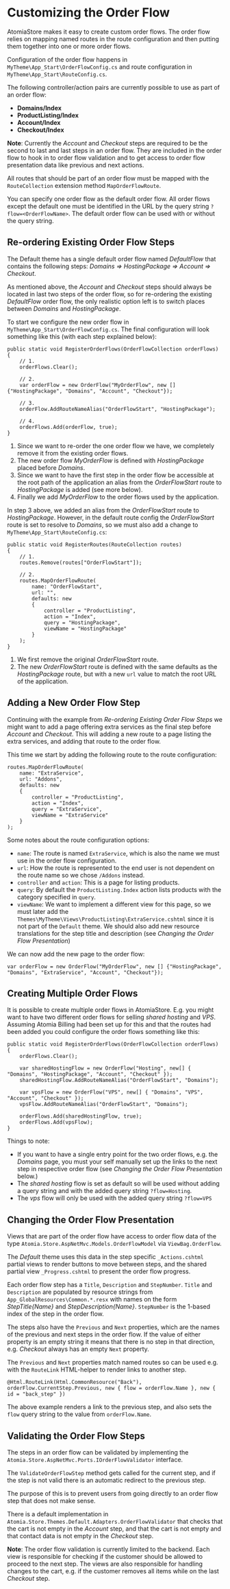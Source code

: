 ﻿Customizing the Order Flow
==========================

AtomiaStore makes it easy to create custom order flows. The order flow relies on mapping named routes in the route configuration and then putting them together into one or more order flows.

Configuration of the order flow happens in `MyTheme\App_Start\OrderFlowConfig.cs` and route configuration in `MyTheme\App_Start\RouteConfig.cs`.

The following controller/action pairs are currently possible to use as part of an order flow:

* **Domains/Index**
* **ProductListing/Index**
* **Account/Index**
* **Checkout/Index**

**Note**: Currently the *Account* and *Checkout* steps are required to be the second to last and last steps in an order flow. They are included in the order flow to hook in to order flow validation and to get access to order flow presentation data like previous and next actions.

All routes that should be part of an order flow must be mapped with the `RouteCollection` extension method `MapOrderFlowRoute`.

You can specify one order flow as the default order flow. All order flows except the default one must be identified in the URL by the query string `?flow=<OrderFlowName>`. The default order flow can be used with or without the query string.


Re-ordering Existing Order Flow Steps
-------------------------------------

The Default theme has a single default order flow named *DefaultFlow* that contains the following steps: *Domains => HostingPackage => Account => Checkout*.

As mentioned above, the *Account* and *Checkout* steps should always be located in last two steps of the order flow, so for re-ordering the existing *DefaultFlow* order flow, the only realistic option left is to switch places between *Domains* and *HostingPackage*.

To start we configure the new  order flow in `MyTheme\App_Start\OrderFlowConfig.cs`. The final configuration will look something like this (with each step explained below):

    public static void RegisterOrderFlows(OrderFlowCollection orderFlows)
    {
        // 1.
        orderFlows.Clear();

        // 2.
        var orderFlow = new OrderFlow("MyOrderFlow", new [] {"HostingPackage", "Domains", "Account", "Checkout"});

        // 3.
        orderFlow.AddRouteNameAlias("OrderFlowStart", "HostingPackage");
    
        // 4.
        orderFlows.Add(orderFlow, true);
    }

1. Since we want to re-order the one order flow we have, we completely remove it from the existing order flows.
2. The new order flow *MyOrderFlow* is defined with *HostingPackage* placed before *Domains*.
3. Since we want to have the first step in the order flow be accessible at the root path of the application an alias from the *OrderFlowStart* route to *HostingPackage* is added (see more below).
4. Finally we add *MyOrderFlow* to the order flows used by the application.

In step 3 above, we added an alias from the *OrderFlowStart* route to *HostingPackage*. However, in the default route config the *OrderFlowStart* route is set to resolve to *Domains*, so we must also add a change to `MyTheme\App_Start\RouteConfig.cs`:

    public static void RegisterRoutes(RouteCollection routes)
    {
        // 1.
        routes.Remove(routes["OrderFlowStart"]);

        // 2.
        routes.MapOrderFlowRoute(
            name: "OrderFlowStart",
            url: "",
            defaults: new
            {
                controller = "ProductListing",
                action = "Index",
                query = "HostingPackage",
                viewName = "HostingPackage"
            }
        );
    }

1. We first remove the original *OrderFlowStart* route.
2. The new *OrderFlowStart* route is defined with the same defaults as the *HostingPackage* route, but with a new `url` value to match the root URL of the application.


Adding a New Order Flow Step
----------------------------

Continuing with the example from *Re-ordering Existing Order Flow Steps* we might want to add a page offering extra services as the final step before *Account* and *Checkout*. This will adding a new route to a page listing the extra services, and adding that route to the order flow.

This time we start by adding the following route to the route configuration:

    routes.MapOrderFlowRoute(
        name: "ExtraService",
        url: "Addons",
        defaults: new
        {
            controller = "ProductListing",
            action = "Index",
            query = "ExtraService",
            viewName = "ExtraService"
        }
    );

Some notes about the route configuration options:

* `name`: The route is named `ExtraService`, which is also the name we must use in the order flow configuration.
* `url`: How the route is represented to the end user is not dependent on the route name so we chose `/Addons` instead.
* `controller` and `action`: This is a page for listing products.
* `query`: By default the `ProductListing.Index` action lists products with the category specified in `query`.
* `viewName`: We want to implement a different view for this page, so we must later add the `Themes\MyTheme\Views\ProductListing\ExtraService.cshtml` since it is not part of the `Default` theme. We should also add new resource translations for the step title and description (see *Changing the Order Flow Presentation*)

We can now add the new page to the order flow:

    var orderFlow = new OrderFlow("MyOrderFlow", new [] {"HostingPackage", "Domains", "ExtraService", "Account", "Checkout"});


Creating Multiple Order Flows
-----------------------------

It is possible to create multiple order flows in AtomiaStore. E.g. you might want to have two different order flows for selling *shared hosting* and *VPS*. Assuming Atomia Billing had been set up for this and that the routes had been added you could configure the order flows something like this:

    public static void RegisterOrderFlows(OrderFlowCollection orderFlows)
    {
        orderFlows.Clear();

        var sharedHostingFlow = new OrderFlow("Hosting", new[] { "Domains", "HostingPackage", "Account", "Checkout" });
        sharedHostingFlow.AddRouteNameAlias("OrderFlowStart", "Domains");

        var vpsFlow = new OrderFlow("VPS", new[] { "Domains", "VPS", "Account", "Checkout" });
        vpsFlow.AddRouteNameAlias("OrderFlowStart", "Domains");

        orderFlows.Add(sharedHostingFlow, true);
        orderFlows.Add(vpsFlow);
    }

Things to note:

* If you want to have a single entry point for the two order flows, e.g. the *Domains* page, you must your self manually set up the links to the next step in respective order flow (see *Changing the Order Flow Presentation* below.)
* The *shared hosting* flow is set as default so will be used without adding a query string and with the added query string `?flow=Hosting`.
* The *vps* flow will only be used with the added query string `?flow=VPS`


Changing the Order Flow Presentation
------------------------------------

Views that are part of the order flow have access to order flow data of the type `Atomia.Store.AspNetMvc.Models.OrderFlowModel` via `ViewBag.OrderFlow`.

The *Default* theme uses this data in the step specific `_Actions.cshtml` partial views to render buttons to move between steps, and the shared partial view `_Progress.cshtml` to present the order flow progress.

Each order flow step has a `Title`, `Description` and `StepNumber`. `Title` and `Description` are populated by resource strings from `App_GlobalResources\Common.*.resx` with names on the form *StepTitle{Name}* and *StepDescription{Name}*. `StepNumber` is the 1-based index of the step in the order flow.

The steps also have the `Previous` and `Next` properties, which are the names of the previous and next steps in the order flow. If the value of either property is an empty string it means that there is no step in that direction, e.g. *Checkout* always has an empty `Next` property.

The `Previous` and `Next` properties match named routes so can be used e.g. with the `RouteLink` HTML-helper to render links to another step.

    @Html.RouteLink(Html.CommonResource("Back"), orderFlow.CurrentStep.Previous, new { flow = orderFlow.Name }, new { id = "back_step" })

The above example renders a link to the previous step, and also sets the `flow` query string to the value from `orderFlow.Name`.


Validating the Order Flow Steps
-------------------------------

The steps in an order flow can be validated by implementing the `Atomia.Store.AspNetMvc.Ports.IOrderFlowValidator` interface. 

The `ValidateOrderFlowStep` method gets called for the current step, and if the step is not valid there is an automatic redirect to the previous step.

The purpose of this is to prevent users from going directly to an order flow step that does not make sense.

There is a default implementation in `Atomia.Store.Themes.Default.Adapters.OrderFlowValidator` that checks that the cart is not empty in the *Account* step, and that the cart is not empty and that contact data is not empty in the *Checkout* step.

**Note**: The order flow validation is currently limited to the backend. Each view is responsible for checking if the customer should be allowed to proceed to the next step. The views are also responsible for handling changes to the cart, e.g. if the customer removes all items while on the last *Checkout* step.